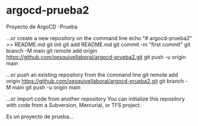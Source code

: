 # argocd-prueba2
Proyecto de ArgoCD -Prueba

…or create a new repository on the command line
echo "# argocd-prueba2" >> README.md
git init
git add README.md
git commit -m "first commit"
git branch -M main
git remote add origin https://github.com/oesquivellaboral/argocd-prueba2.git
git push -u origin main

…or push an existing repository from the command line
git remote add origin https://github.com/oesquivellaboral/argocd-prueba2.git
git branch -M main
git push -u origin main

…or import code from another repository
You can initialize this repository with code from a Subversion, Mercurial, or TFS project.



Es un proyecto de prueba...


